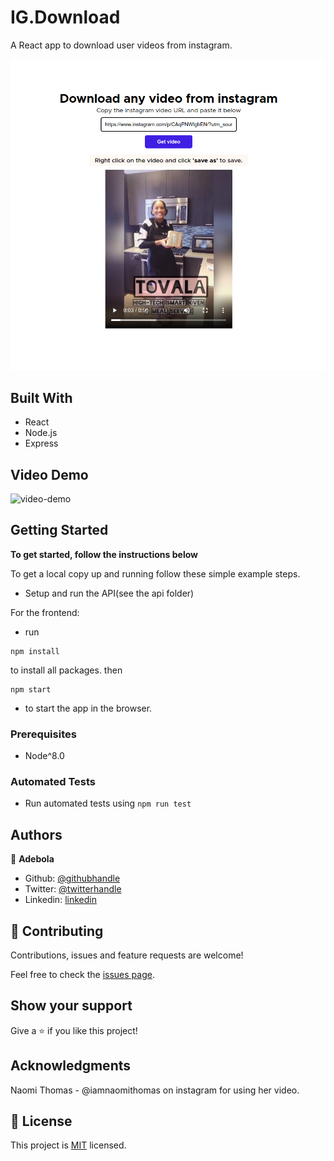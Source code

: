# IG.Download

A React app to download user videos from instagram.

![screenshot](./screenshot.png)

## Built With

- React
- Node.js
- Express

## Video Demo

![video-demo](./ig_downloader_demo.gif)

## Getting Started

**To get started, follow the instructions below**

To get a local copy up and running follow these simple example steps.

- Setup and run the API(see the api folder)

For the frontend:

- run

```
npm install
```

to install all packages. then

```
npm start
```

- to start the app in the browser.

### Prerequisites

- Node^8.0

### Automated Tests

- Run automated tests using `npm run test`

## Authors

👤 **Adebola**

- Github: [@githubhandle](https://github.com/onedebos)
- Twitter: [@twitterhandle](https://twitter.com/debosthefirst)
- Linkedin: [linkedin](https://www.linkedin.com/in/adebola-niran/)

## 🤝 Contributing

Contributions, issues and feature requests are welcome!

Feel free to check the [issues page](issues/).

## Show your support

Give a ⭐️ if you like this project!

## Acknowledgments

Naomi Thomas - @iamnaomithomas on instagram for using her video.

## 📝 License

This project is [MIT](lic.url) licensed.
